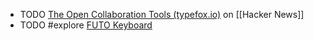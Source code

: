 - TODO [The Open Collaboration Tools (typefox.io)](https://news.ycombinator.com/item?id=40970621) on [[Hacker News]]
- TODO #explore [FUTO Keyboard](https://keyboard.futo.org/)